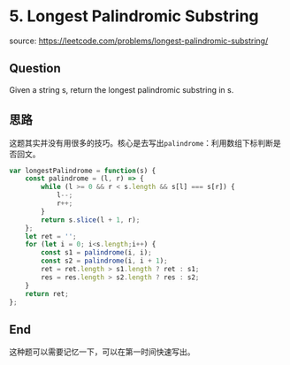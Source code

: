 # 5. Longest Palindromic Substring

source: <https://leetcode.com/problems/longest-palindromic-substring/>

## Question

Given a string s, return the longest palindromic substring in s.

## 思路

这题其实并没有用很多的技巧。核心是去写出`palindrome`：利用数组下标判断是否回文。

```js
var longestPalindrome = function(s) {
    const palindrome = (l, r) => {
		while (l >= 0 && r < s.length && s[l] === s[r]) {
			l--;
			r++;
		}
		return s.slice(l + 1, r);
	};
	let ret = '';
	for (let i = 0; i<s.length;i++) {
		const s1 = palindrome(i, i);
		const s2 = palindrome(i, i + 1);
		ret = ret.length > s1.length ? ret : s1;
		res = res.length > s2.length ? res : s2;
	}
	return ret;
};
```

## End

这种题可以需要记忆一下，可以在第一时间快速写出。

